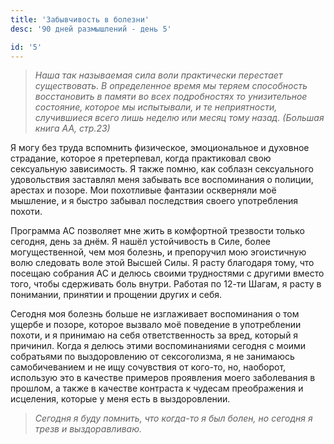 ```yaml
---
title: 'Забывчивость в болезни'
desc: '90 дней размышлений - день 5'

id: '5'
---
```


> _Наша так называемая сила воли практически перестает существовать. В
> определенное время мы теряем способность восстановить в памяти во всех
> подробностях то унизительное состояние, которое мы испытывали, и те
> неприятности, случившиеся всего лишь неделю или месяц тому назад. (Большая
> книга АА, стр.23)_

Я могу без труда вспомнить физическое, эмоциональное и духовное страдание,
которое я претерпевал, когда практиковал свою сексуальную зависимость. Я также
помню, как соблазн сексуального удовольствия заставлял меня забывать все
воспоминания о полиции, арестах и позоре. Мои похотливые фантазии оскверняли
моё мышление, и я быстро забывал последствия своего употребления похоти.

Программа АС позволяет мне жить в комфортной трезвости только сегодня, день за
днём. Я нашёл устойчивость в Силе, более могущественной, чем моя болезнь, и
препоручил мою эгоистичную волю следовать воле этой Высшей Силы. Я расту
благодаря тому, что посещаю собрания АС и делюсь своими трудностями с другими
вместо того, чтобы сдерживать боль внутри. Работая по 12-ти Шагам, я расту в
понимании, принятии и прощении других и себя.

Сегодня моя болезнь больше не изглаживает воспоминания о том ущербе и позоре,
которое вызвало моё поведение в употреблении похоти, и я принимаю на себя
ответственность за вред, который я причинил. Когда я делюсь этими
воспоминаниями сегодня с моими собратьями по выздоровлению от сексоголизма, я
не занимаюсь самобичеванием и не ищу сочувствия от кого-то, но, наоборот,
использую это в качестве примеров проявления моего заболевания в прошлом, а
также в качестве контраста к чудесам преображения и исцеления, которые у меня
есть в выздоровлении.

> _Сегодня я буду помнить, что когда-то я был болен, но сегодня я трезв и
> выздоравливаю._
